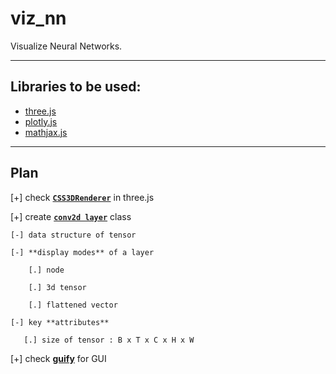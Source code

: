 # viz_nn

Visualize Neural Networks.

---

## Libraries to be used:

-   [three.js](https://threejs.org/)
-   [plotly.js](https://plotly.com/javascript/)
-   [mathjax.js](https://www.mathjax.org/)

---

## Plan

[+] check **[`CSS3DRenderer`](https://threejs.org/docs/index.html?q=css#examples/en/renderers/CSS3DRenderer)** in three.js

[+] create **[`conv2d layer`](https://pytorch.org/docs/stable/generated/torch.nn.Conv2d.html)** class

    [-] data structure of tensor

    [-] **display modes** of a layer

        [.] node

        [.] 3d tensor

        [.] flattened vector

    [-] key **attributes**

       [.] size of tensor : B x T x C x H x W

[+] check **[guify](https://github.com/colejd/guify)** for GUI
